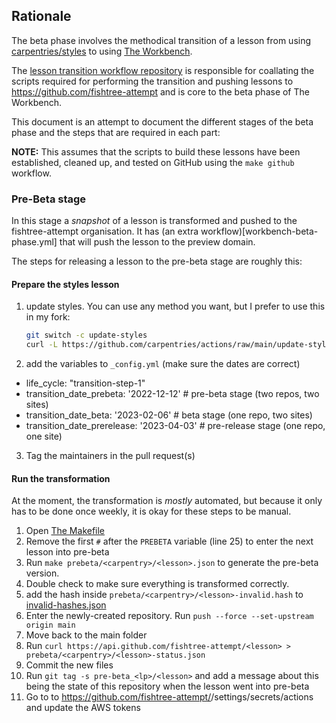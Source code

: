 ## Rationale

The beta phase involves the methodical transition of a lesson from using
[carpentries/styles](https://github.com/carpentries/styles) to using [The
Workbench](https://carpentries.github.io/workbench). 

The [lesson transition workflow repository](https://github.com/carpentries/lesson-transition)
is responsible for coallating the scripts required for performing the transition
and pushing lessons to https://github.com/fishtree-attempt and is core to the 
beta phase of The Workbench.

This document is an attempt to document the different stages of the beta phase
and the steps that are required in each part:

**NOTE:** This assumes that the scripts to build these lessons have been
established, cleaned up, and tested on GitHub using the `make github` workflow.

### Pre-Beta stage

In this stage a _snapshot_ of a lesson is transformed and pushed to the
fishtree-attempt organisation. It has (an extra workflow)[workbench-beta-phase.yml]
that will push the lesson to the preview domain. 

The steps for releasing a lesson to the pre-beta stage are roughly this:

#### Prepare the styles lesson

1. update styles. You can use any method you want, but I prefer to use this in my fork:
   ```sh
   git switch -c update-styles
   curl -L https://github.com/carpentries/actions/raw/main/update-styles/update-styles.sh | bash /dev/stdin/
   ```
2. add the variables to `_config.yml` (make sure the dates are correct)
  - life_cycle: "transition-step-1"
  - transition_date_prebeta: '2022-12-12' # pre-beta stage (two repos, two sites)
  - transition_date_beta: '2023-02-06' # beta stage (one repo, two sites)
  - transition_date_prerelease: '2023-04-03' # pre-release stage (one repo, one site)
3. Tag the maintainers in the pull request(s)

#### Run the transformation

At the moment, the transformation is _mostly_ automated, but because it only has
to be done once weekly, it is okay for these steps to be manual.

1. Open [The Makefile](Makefile)
2. Remove the first `#` after the `PREBETA` variable (line 25) to enter the next
   lesson into pre-beta
3. Run `make prebeta/<carpentry>/<lesson>.json` to generate the pre-beta version.
4. Double check to make sure everything is transformed correctly.
5. add the hash inside `prebeta/<carpentry>/<lesson>-invalid.hash` to [invalid-hashes.json](https://github.com/carpentries/reactables/blob/main/workbench/invalid-hashes.json)
6. Enter the newly-created repository. Run `push --force --set-upstream origin main`
7. Move back to the main folder
8. Run `curl https://api.github.com/fishtree-attempt/<lesson> > prebeta/<carpentry>/<lesson>-status.json`
9. Commit the new files
10. Run `git tag -s pre-beta_<lp>/<lesson>` and add a message about this being the state of this repository when the lesson went into pre-beta
11. Go to to https://github.com/fishtree-attempt/<lesson>/settings/secrets/actions and update the AWS tokens




